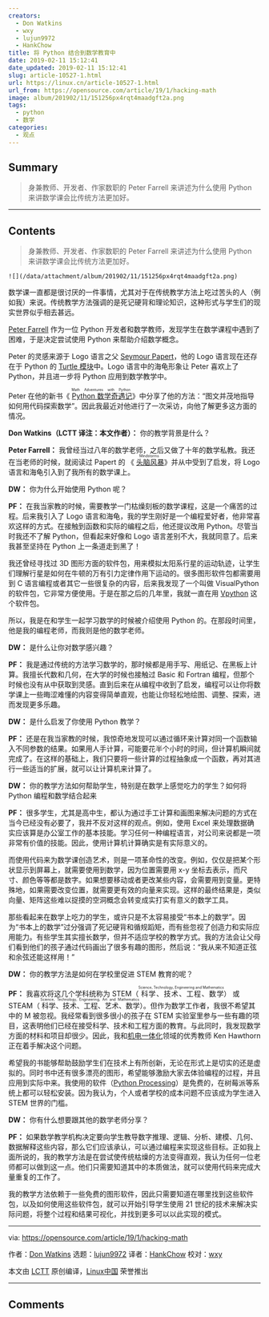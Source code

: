 ```yaml
---
creators:
  - Don Watkins
  - wxy
  - lujun9972
  - HankChow
title: 将 Python 结合到数学教育中
date: 2019-02-11 15:12:41
date_updated: 2019-02-11 15:12:41
slug: article-10527-1.html
url: https://linux.cn/article-10527-1.html
url_from: https://opensource.com/article/19/1/hacking-math
image: album/201902/11/151256px4rqt4maadgft2a.png
tags:
  - python
  - 数学
categories:
  - 观点
---
```


## Summary

> 身兼教师、开发者、作家数职的 Peter Farrell 来讲述为什么使用 Python 来讲数学课会比传统方法更加好。

***

<!-- more -->

## Contents

> 
> 身兼教师、开发者、作家数职的 Peter Farrell 来讲述为什么使用 Python 来讲数学课会比传统方法更加好。
> 
> 
> 

`![](/data/attachment/album/201902/11/151256px4rqt4maadgft2a.png)`

数学课一直都是很讨厌的一件事情，尤其对于在传统教学方法上吃过苦头的人（例如我）来说。传统教学方法强调的是死记硬背和理论知识，这种形式与学生们的现实世界似乎相去甚远。

[Peter Farrell](https://twitter.com/hackingmath) 作为一位 Python 开发者和数学教师，发现学生在数学课程中遇到了困难，于是决定尝试使用 Python 来帮助介绍数学概念。

Peter 的灵感来源于 Logo 语言之父 [Seymour Papert](https://en.wikipedia.org/wiki/Seymour_Papert)，他的 Logo 语言现在还存在于 Python 的 [Turtle 模块](https://en.wikipedia.org/wiki/Turtle_graphics)中。Logo 语言中的海龟形象让 Peter 喜欢上了 Python，并且进一步将 Python 应用到数学教学中。

Peter 在他的新书《<ruby> <a href="https://nostarch.com/mathadventures">  Python 数学奇遇记 </a> <rt>  Math Adventures with Python </rt></ruby>》中分享了他的方法：“图文并茂地指导如何用代码探索数学”。因此我最近对他进行了一次采访，向他了解更多这方面的情况。

**Don Watkins（LCTT 译注：本文作者）：** 你的教学背景是什么？

**Peter Farrell：** 我曾经当过八年的数学老师，之后又做了十年的数学私教。我还在当老师的时候，就阅读过 Papert 的 《<ruby> <a href="https://en.wikipedia.org/wiki/Mindstorms_(book)">  头脑风暴 </a> <rt>  Mindstorms </rt></ruby>》并从中受到了启发，将 Logo 语言和海龟引入到了我所有的数学课上。

**DW：** 你为什么开始使用 Python 呢？

**PF：** 在我当家教的时候，需要教学一门枯燥刻板的数学课程，这是一个痛苦的过程。后来我引入了 Logo 语言和海龟，我的学生刚好是一个编程爱好者，他非常喜欢这样的方式。在接触到函数和实际的编程之后，他还提议改用 Python。尽管当时我还不了解 Python，但看起来好像和 Logo 语言差别不大，我就同意了。后来我甚至坚持在 Python 上一条道走到黑了！

我还曾经寻找过 3D 图形方面的软件包，用来模拟太阳系行星的运动轨迹，让学生们理解行星是如何在牛顿的万有引力定律作用下运动的。很多图形软件包都需要用到 C 语言编程或者其它一些很复杂的内容，后来我发现了一个叫做 VisualPython 的软件包，它非常方便使用。于是在那之后的几年里，我就一直在用 [Vpython](http://vpython.org/) 这个软件包。

所以，我是在和学生一起学习数学的时候被介绍使用 Python 的。在那段时间里，他是我的编程老师，而我则是他的数学老师。

**DW：** 是什么让你对数学感兴趣？

**PF：** 我是通过传统的方法学习数学的，那时候都是用手写、用纸记、在黑板上计算。我擅长代数和几何，在大学的时候也接触过 Basic 和 Fortran 编程，但那个时候也没有从中获取到灵感。直到后来在从编程中收到了启发，编程可以让你将数学课上一些晦涩难懂的内容变得简单直观，也能让你轻松地绘图、调整、探索，进而发现更多乐趣。

**DW：** 是什么启发了你使用 Python 教学？

**PF：** 还是在我当家教的时候，我惊奇地发现可以通过循环来计算对同一个函数输入不同参数的结果。如果用人手计算，可能要花半个小时的时间，但计算机瞬间就完成了。在这样的基础上，我们只要将一些计算的过程抽象成一个函数，再对其进行一些适当的扩展，就可以让计算机来计算了。

**DW：** 你的教学方法如何帮助学生，特别是在数学上感觉吃力的学生？如何将 Python 编程和数学结合起来

**PF：** 很多学生，尤其是高中生，都认为通过手工计算和画图来解决问题的方式在当今已经没有必要了，我并不反对这样的观点。例如，使用 Excel 来处理数据确实应该算是办公室工作的基本技能。学习任何一种编程语言，对公司来说都是一项非常有价值的技能。因此，使用计算机计算确实是有实际意义的。

而使用代码来为数学课创造艺术，则是一项革命性的改变。例如，仅仅是把某个形状显示到屏幕上，就需要使用到数学，因为位置需要用 x-y 坐标去表示，而尺寸、颜色等等都是数字。如果想要移动或者更改某些内容，会需要用到变量。更特殊地，如果需要改变位置，就需要更有效的向量来实现。这样的最终结果是，类似向量、矩阵这些难以捉摸的空洞概念会转变成实打实有意义的数学工具。

那些看起来在数学上吃力的学生，或许只是不太容易接受“书本上的数学”。因为“书本上的数学”过分强调了死记硬背和循规蹈矩，而有些忽视了创造力和实际应用能力。有些学生其实擅长数学，但并不适应学校的教学方式。我的方法会让父母们看到他们的孩子通过代码画出了很多有趣的图形，然后说：“我从来不知道正弦和余弦还能这样用！”

**DW：** 你的教学方法是如何在学校里促进 STEM 教育的呢？

**PF：** 我喜欢将这几个学科统称为 STEM（<ruby> 科学、技术、工程、数学 <rt>  Science, Technology, Engineering and Mathematics </rt></ruby>） 或 STEAM（<ruby> 科学、技术、工程、艺术、数学 <rt>  Science, Technology, Engineering, Art and Mathematics </rt></ruby>）。但作为数学工作者，我很不希望其中的 M 被忽视。我经常看到很多很小的孩子在 STEM 实验室里参与一些有趣的项目，这表明他们已经在接受科学、技术和工程方面的教育。与此同时，我发现数学方面的材料和项目却很少。因此，我和[机电一体化](https://en.wikipedia.org/wiki/Mechatronics)领域的优秀教师 Ken Hawthorn 正在着手解决这个问题。

希望我的书能够帮助鼓励学生们在技术上有所创新，无论在形式上是切实的还是虚拟的。同时书中还有很多漂亮的图形，希望能够激励大家去体验编程的过程，并且应用到实际中来。我使用的软件（[Python Processing](https://processing.org/)）是免费的，在树莓派等系统上都可以轻松安装。因为我认为，个人或者学校的成本问题不应该成为学生进入 STEM 世界的门槛。

**DW：** 你有什么想要跟其他的数学老师分享？

**PF：** 如果数学教学机构决定要向学生教导数字推理、逻辑、分析、建模、几何、数据解释这些内容，那么它们应该承认，可以通过编程来实现这些目标。正如我上面所说的，我的教学方法是在尝试使传统枯燥的方法变得直观，我认为任何一位老师都可以做到这一点。他们只需要知道其中的本质做法，就可以使用代码来完成大量重复的工作了。

我的教学方法依赖于一些免费的图形软件，因此只需要知道在哪里找到这些软件包，以及如何使用这些软件包，就可以开始引导学生使用 21 世纪的技术来解决实际问题，将整个过程和结果可视化，并找到更多可以以此实现的模式。

---

via: <https://opensource.com/article/19/1/hacking-math>

作者：[Don Watkins](https://opensource.com/users/don-watkins) 选题：[lujun9972](https://github.com/lujun9972) 译者：[HankChow](https://github.com/HankChow) 校对：[wxy](https://github.com/wxy)

本文由 [LCTT](https://github.com/LCTT/TranslateProject) 原创编译，[Linux中国](https://linux.cn/) 荣誉推出

***

## Comments
